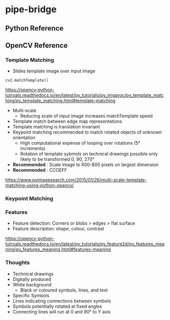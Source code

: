 # pipe-bridge

## Python Reference



## OpenCV Reference

### Template Matching

+ Slides template image over input image

`cv2.matchTemplate() `

https://opencv-python-tutroals.readthedocs.io/en/latest/py_tutorials/py_imgproc/py_template_matching/py_template_matching.html#template-matching

+ Multi-scale
  + Reducing scale of input image increases matchTemplate speed
+ Template match between edge map representations
+ Template matching is translation invariant
+ Keypoint matching recommended to match rotated objects of unknown orientation
  + High computational expense of looping over rotations (5&deg; increments)
  + Rotation of template sybmols on technical drawings possible only likely to be transformed 0, 90, 270&deg;
+ __Recommended__ : Scale image to 600-800 pixels on largest dimension
+ __Recommended__ : CCOEFF

https://www.pyimagesearch.com/2015/01/26/multi-scale-template-matching-using-python-opencv/

### Keypoint Matching


### Features

+ Feature detection: Corners or blobs > edges > flat surface
+ Feature description: shape, colour, contrast

https://opencv-python-tutroals.readthedocs.io/en/latest/py_tutorials/py_feature2d/py_features_meaning/py_features_meaning.html#features-meaning

### Thoughts

+ Technical drawings
+ Digitally produced
+ White background
  + Black or coloured symbols, lines, and text
+ Specific Symbols
+ Lines indicating connections between symbols
+ Symbols potentially rotated at fixed angles
+ Connecting lines will run at 0 and 90&deg; to Y axis  
